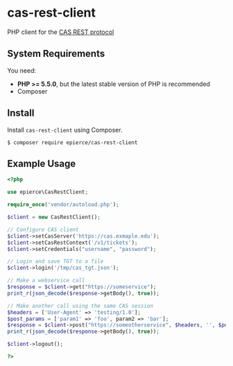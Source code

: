 cas-rest-client
=============

PHP client for the [CAS REST protocol](http://jasig.github.io/cas/4.0.x/protocol/REST-Protocol.html)

System Requirements
-------

You need:

- **PHP >= 5.5.0**, but the latest stable version of PHP is recommended
- Composer

Install
-------

Install `cas-rest-client` using Composer.

```
$ composer require epierce/cas-rest-client
```

Example Usage
-------
```php
<?php

use epierce\CasRestClient;

require_once('vendor/autoload.php');

$client = new CasRestClient();

// Configure CAS client
$client->setCasServer('https://cas.exmaple.edu');
$client->setCasRestContext('/v1/tickets');
$client->setCredentials("username", "password");

// Login and save TGT to a file
$client->login('/tmp/cas_tgt.json');

// Make a webservice call
$response = $client->get("https://someservice");
print_r(json_decode($response->getBody(), true));

// Make another call using the same CAS session
$headers = ['User-Agent' => 'testing/1.0'];
$post_params = ['param1' => 'foo', param2 => 'bar'];
$response = $client->post("https://someotherservice", $headers, '', $post_params);
print_r(json_decode($response->getBody(), true));

$client->logout();

?>
```
